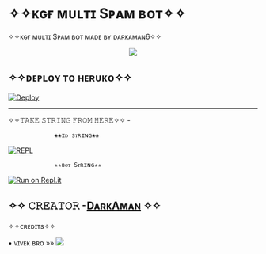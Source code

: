 # ✧✧ᴋɢғ ᴍᴜʟᴛɪ Sᴘᴀᴍ ʙᴏᴛ✧✧


✧✧ᴋɢғ ᴍᴜʟᴛɪ Sᴘᴀᴍ ʙᴏᴛ ᴍᴀᴅᴇ ʙʏ ᴅᴀʀᴋᴀᴍᴀɴ6✧✧


<p align="center">
  <img src="https://telegra.ph/file/a604b3e6120ac54eb3075.jpg">

</p>

## ✧✧ᴅᴇᴘʟᴏʏ ᴛᴏ ʜᴇʀᴜᴋᴏ✧✧

 
[![Deploy](https://www.herokucdn.com/deploy/button.svg)](https://dashboard.heroku.com/new?template=https%3A%2F%2Fgithub.com%2FDARKAMAN6%2FKGF-MULTI-SPAM-BOT)

------------------------------------------------

✧✧𝚃𝙰𝙺𝙴 𝚂𝚃𝚁𝙸𝙽𝙶 𝙵𝚁𝙾𝙼 𝙷𝙴𝚁𝙴✧✧ - 

                 ❀❀ɪᴅ sᴛʀɪɴɢ❀❀

[![REPL](https://repl.it/badge/github/DARKAMAN6/KGF-MULTI-SPAM-BOT)](https://replit.com/@DARKAMAN6/KGF-MULTI-SPAM-REPLIT-BY-DARKAMAN6)
 
                 ✯✯ʙᴏᴛ Sᴛʀɪɴɢ✯✯

[![Run on Repl.it](https://repl.it/badge/github/YukkiBot/YukkiSpamBot)](https://replit.com/@unknownforall1/SPAM-BOT-REPL-BY-SIDDHANT-DEVIL)

     
## ✧✧ 𝙲𝚁𝙴𝙰𝚃𝙾𝚁 -[DᴀʀᴋAᴍᴀɴ](https://t.me/DARKAMAN) ✧✧


✧✧ᴄʀᴇᴅɪᴛs✧✧


• ᴠɪᴠᴇᴋ ʙʀᴏ »»   <a href="https://github.com//unknownforall1" alt="ᴠɪᴠᴇᴋ ʙʀᴏ"> <img src="https://img.shields.io/badge/ᴠɪᴠᴇᴋ ʙʀᴏ-A679d?logo=github" /></a>
